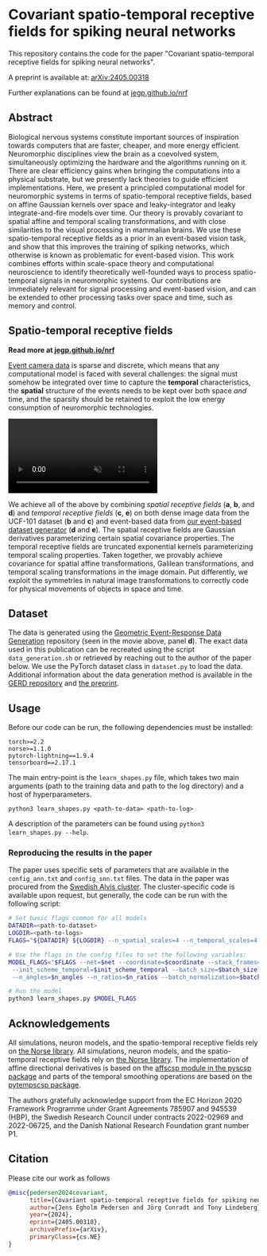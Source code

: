 # Covariant spatio-temporal receptive fields for spiking neural networks

This repository contains the code for the paper "Covariant spatio-temporal receptive fields for spiking neural networks".

A preprint is available at: [arXiv:2405.00318](https://arxiv.org/abs/2405.00318)

Further explanations can be found at [jegp.github.io/nrf](https://jegp.github.io/nrf)

## Abstract
Biological nervous systems constitute important sources of inspiration towards computers that are faster, cheaper, and more energy efficient.
Neuromorphic disciplines view the brain as a coevolved system, simultaneously optimizing the hardware and the algorithms running on it.
There are clear efficiency gains when bringing the computations into a physical substrate, but we presently lack theories to guide efficient implementations.
Here, we present a principled computational model for neuromorphic systems in terms of spatio-temporal receptive fields, based on affine Gaussian kernels over space and leaky-integrator and leaky integrate-and-fire models over time.
Our theory is provably covariant to spatial affine and temporal scaling transformations, and with close similarities to the visual processing in mammalian brains.
We use these spatio-temporal receptive fields as a prior in an event-based vision task, and show that this improves the training of spiking networks, which otherwise is known as problematic for event-based vision.
This work combines efforts within scale-space theory and computational neuroscience to identify theoretically well-founded ways to process spatio-temporal signals in neuromorphic systems.
Our contributions are immediately relevant for signal processing and event-based vision, and can be extended to other processing tasks over space and time, such as memory and control.

## Spatio-temporal receptive fields
**Read more at [jegp.github.io/nrf](https://jegp.github.io/nrf)**

[Event camera data](https://en.wikipedia.org/wiki/Event_camera) is sparse and discrete, which means that any computational model is faced with several challenges: the signal must somehow be integrated over time to capture the **temporal** characteristics, the **spatial** structure of the events needs to be kept over both space *and* time, and the sparsity should be retained to exploit the low energy consumption of neuromorphic technologies.

<video src="https://github.com/Jegp/nrf/assets/1064317/d86b6f79-281b-4642-84a6-146c864a100a" muted autoplay loop style="margin: 0 auto;"></video>

We achieve all of the above by combining *spatial receptive fields* (**a**, **b**, and **d**) and *temporal receptive fields* (**c**, **e**) on both dense image data from the UCF-101 dataset (**b** and **c**) and event-based data from [our event-based dataset generator](https://github.com/ncskth/event-generator) (**d** and **e**).
The spatial receptive fields are Gaussian derivatives parameterizing certain spatial covariance properties.
The temporal receptive fields are truncated exponential kernels parameterizing temporal scaling properties.
Taken together, we provably achieve covariance for spatial affine transformations, Galilean transformations, and temporal scaling transformations in the image domain.
Put differently, we exploit the symmetries in natural image transformations to correctly code for physical movements of objects in space and time.

## Dataset
The data is generated using the [Geometric Event-Response Data Generation](https://github.com/ncskth/gerd) repository (seen in the movie above, panel **d**).
The exact data used in this publication can be recreated using the script `data_generation.sh` or retrieved by reaching out to the author of the paper below.
We use the PyTorch dataset class in `dataset.py` to load the data.
Additional information about the data generation method is available in the [GERD repository](https://github.com/ncskth/gerd) and [the preprint](https://arxiv.org/abs/2412.03259).

## Usage

Before our code can be run, the following dependencies must be installed:
```
torch>=2.2
norse>=1.1.0
pytorch-lightning==1.9.4
tensorboard==2.17.1
```

The main entry-point is the `learn_shapes.py` file, which takes two main arguments (path to the training data and path to the log directory) and a host of hyperparameters.

```
python3 learn_shapes.py <path-to-data> <path-to-log>
```

A description of the parameters can be found using `python3 learn_shapes.py --help`.

### Reproducing the results in the paper

The paper uses specific sets of parameters that are available in the `config_ann.txt` and `config_snn.txt` files. The data in the paper was procured from the [Swedish Alvis cluster](https://www.c3se.chalmers.se/about/Alvis/).
The cluster-specific code is available upon request, but generally, the code can be run with the following script:

```bash
# Set basic flags common for all models
DATADIR=<path-to-dataset>
LOGDIR=<path-to-logs>
FLAGS="${DATADIR} ${LOGDIR} --n_spatial_scales=4 --n_temporal_scales=4 --max_epochs=50 --devices=1 --accelerator=gpu --strategy=dp"

# Use the flags in the config files to set the following variables:
MODEL_FLAGS="$FLAGS --net=$net --coordinate=$coordinate --stack_frames=$stack_frames --init_scheme_spatial=$init_scheme_spatial \
 --init_scheme_temporal=$init_scheme_temporal --batch_size=$batch_size --weight_sharing=$weight_sharing --dropout=$dropout \
 --n_angles=$n_angles --n_ratios=$n_ratios --batch_normalization=$batch_normalization"

# Run the model
python3 learn_shapes.py $MODEL_FLAGS
```

## Acknowledgements
All simulations, neuron models, and the spatio-temporal receptive fields rely on [the Norse library](https://github.com/norse/norse).
All simulations, neuron models, and the spatio-temporal receptive fields rely on [the Norse library](https://github.com/norse/norse).
The implementation of affine directional derivatives is based on the [affscsp module in the pyscsp package](https://github.com/tonylindeberg/pyscsp) and parts of the temporal smoothing operations are based on the [pytempscsp package](https://github.com/tonylindeberg/pytempscsp).

The authors gratefully acknowledge support from the EC Horizon 2020 Framework
Programme under Grant Agreements 785907 and 945539 (HBP), the Swedish Research Council under contracts 2022-02969 and 2022-06725, and the Danish National Research Foundation grant number P1.

## Citation
Please cite our work as follows
```bibtex
@misc{pedersen2024covariant,
      title={Covariant spatio-temporal receptive fields for spiking neural networks},
      author={Jens Egholm Pedersen and Jörg Conradt and Tony Lindeberg},
      year={2024},
      eprint={2405.00318},
      archivePrefix={arXiv},
      primaryClass={cs.NE}
}
```
